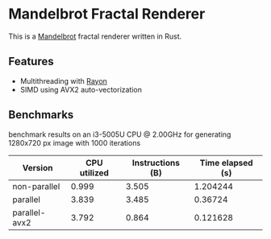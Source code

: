 # Mandelbrot Fractal Renderer

This is a [Mandelbrot](https://en.wikipedia.org/wiki/Mandelbrot_set) fractal renderer written in Rust.

## Features
- Multithreading with [Rayon](https://docs.rs/rayon/latest/rayon/)
- SIMD using AVX2 auto-vectorization

## Benchmarks
benchmark results on an i3-5005U CPU @ 2.00GHz for generating 1280x720 px image with 1000 iterations

| Version         | CPU utilized | Instructions (B) | Time elapsed (s) | 
| --------------- | ------------ | ---------------- | ---------------- |
| non-parallel    | 0.999        | 3.505            | 1.204244         |
| parallel        | 3.839        | 3.485            | 0.36724          |
| parallel-avx2   | 3.792        | 0.864            | 0.121628         | 
